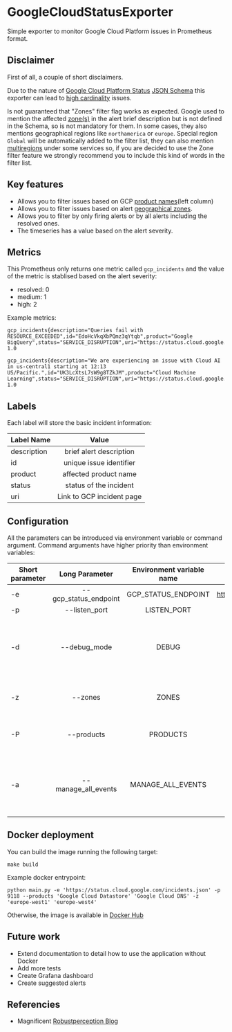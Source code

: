 # GoogleCloudStatusExporter
Simple exporter to monitor Google Cloud Platform issues in Prometheus format.

## Disclaimer
First of all, a couple of short disclaimers.

Due to the nature of [Google Cloud Platform Status](https://status.cloud.google.com) [JSON Schema](https://status.cloud.google.com/incidents.schema.json) this exporter can lead to [high cardinality](https://www.robustperception.io/cardinality-is-key) issues.

Is not guaranteed that "Zones" filter flag works as expected. Google used to mention the affected [zone(s)](https://cloud.google.com/docs/geography-and-regions#internal_services) in the alert brief description but is not defined in the Schema, so is not mandatory for them. In some cases, they also mentions geographical regions like ```northamerica``` or ```europe```. Special region ```Global``` will be automatically added to the filter list, they can also mention [multiregions](https://cloud.google.com/firestore/docs/locations#location-mr) under some services so, if you are decided to use the Zone filter feature we strongly recommend you to include this kind of words in the filter list.

## Key features
- Allows you to filter issues based on GCP [product names](https://status.cloud.google.com)(left column)
- Allows you to filter issues based on alert [geographical zones](https://cloud.google.com/docs/geography-and-regions#internal_services).
- Allows you to filter by only firing alerts or by all alerts including the resolved ones.
- The timeseries has a value based on the alert severity.

 
## Metrics
This Prometheus only returns one metric called ```gcp_incidents``` and the value of the metric is stablised based on the  alert severity:
  * resolved: 0
  * medium: 1
  * high: 2

Example metrics:

```
gcp_incidents{description="Queries fail with RESOURCE_EXCEEDED",id="EdoHcVkqXbPQmz3qYtqb",product="Google BigQuery",status="SERVICE_DISRUPTION",uri="https://status.cloud.google.com/incidents/EdoHcVkqXbPQmz3qYtqb"} 1.0

gcp_incidents{description="We are experiencing an issue with Cloud AI in us-central1 starting at 12:13 US/Pacific.",id="UK3LcXtsL7sW9g8TZkJM",product="Cloud Machine Learning",status="SERVICE_DISRUPTION",uri="https://status.cloud.google.com/incidents/UK3LcXtsL7sW9g8TZkJM"} 1.0
```

 
## Labels
Each label will store the basic incident information:

| Label Name    | Value                       |
| ------------- |:---------------------------:|
| description   | brief alert description     |
| id            | unique issue identifier     |
| product       | affected product name       |
| status        | status of the incident      |
| uri           | Link to GCP incident page   |


## Configuration 

All the parameters can be introduced via environment variable or command argument. Command arguments have higher priority than environment variables:

| Short parameter    | Long Parameter           |  Environment variable name | Default Value | Format |
| -------------------|:------------------------:|:-----:|:-----:|:-----:|
| -e   | --gcp_status_endpoint | GCP_STATUS_ENDPOINT | https://status.cloud.google.com/incidents.json | URI as string |
| -p   | --listen_port | LISTEN_PORT | 9118 | integer |
| -d   | --debug_mode  | DEBUG | False | Boolean. Using the parameter without value will set is as True automatically |
| -z   | --zones | ZONES | | List of strings separated by space |
| -P   | --products | PRODUCTS | | List of strings separated by space |
| -a   | --manage_all_events | MANAGE_ALL_EVENTS | False | Boolean. Using the parameter without value will set is as True automatically |

## Docker deployment

You can build the image running the following target:

```
make build
```

Example docker entrypoint:

```
python main.py -e 'https://status.cloud.google.com/incidents.json' -p 9118 --products 'Google Cloud Datastore' 'Google Cloud DNS' -z 'europe-west1' 'europe-west4'
```

Otherwise, the image is available in [Docker Hub](https://hub.docker.com/repository/docker/norbega/gcp-status-exporter)

## Future work
- Extend documentation to detail how to use the application without Docker
- Add more tests
- Create Grafana dashboard
- Create suggested alerts

## Referencies
- Magnificent [Robustperception Blog](https://www.robustperception.io)
